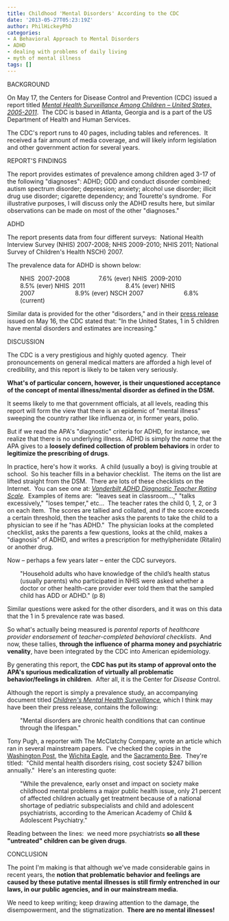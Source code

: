 ```yaml
---
title: Childhood 'Mental Disorders' According to the CDC
date: '2013-05-27T05:23:19Z'
author: PhilHickeyPhD
categories:
- A Behavioral Approach to Mental Disorders
- ADHD
- dealing with problems of daily living
- myth of mental illness
tags: []
---
```


BACKGROUND

On May 17, the Centers for Disease Control and Prevention (CDC) issued a report titled <a href="http://www.cdc.gov/mmwr/pdf/other/su6202.pdf"><i>Mental Health Surveillance Among Children – United States, 2005-2011</i></a>.  The CDC is based in Atlanta, Georgia and is a part of the US Department of Health and Human Services.

The CDC's report runs to 40 pages, including tables and references.  It received a fair amount of media coverage, and will likely inform legislation and other government action for several years.

REPORT'S FINDINGS

The report provides estimates of prevalence among children aged 3-17 of the following "diagnoses": ADHD; ODD and conduct disorder combined; autism spectrum disorder; depression; anxiety; alcohol use disorder; illicit drug use disorder; cigarette dependency; and Tourette's syndrome.  For illustrative purposes, I will discuss only the ADHD results here, but similar observations can be made on most of the other "diagnoses."

ADHD

The report presents data from four different surveys:  National Health Interview Survey (NHIS) 2007-2008; NHIS 2009-2010; NHIS 2011; National Survey of Children's Health NSCH) 2007.

The prevalence data for ADHD is shown below:
<p style="padding-left: 30px;">NHIS  2007-2008                 7.6% (ever)
NHIS  2009-2010                 8.5% (ever)
NHIS  2011                        8.4% (ever)
NHIS  2007                        8.9% (ever)
NSCH 2007                        6.8% (current)</p>
Similar data is provided for the other "disorders," and in their <a href="http://www.cdc.gov/media/releases/2013/a0516-child-mental-health.html">press release</a> issued on May 16, the CDC stated that: "In the United States, 1 in 5 children have mental disorders and estimates are increasing."

DISCUSSION

The CDC is a very prestigious and highly quoted agency.  Their pronouncements on general medical matters are afforded a high level of credibility, and this report is likely to be taken very seriously.

<strong>What's of particular concern, however, is their unquestioned acceptance of the concept of mental illness/mental disorder as defined in the DSM.</strong>

It seems likely to me that government officials, at all levels, reading this report will form the view that there is an epidemic of "mental illness" sweeping the country rather like influenza or, in former years, polio.

But if we read the APA's "diagnostic" criteria for ADHD, for instance, we realize that there is no underlying illness.  ADHD is simply the <i>name</i> that the APA gives to a <strong>loosely defined collection of problem behaviors</strong> in order to<strong> legitimize the prescribing of drugs</strong>.

In practice, here's how it works.  A child (usually a boy) is giving trouble at school.  So his teacher fills in a behavior checklist.  The items on the list are lifted straight from the DSM.  There are lots of these checklists on the Internet.  You can see one at: <i><a href="http://www.brightfutures.org/mentalhealth/pdf/professionals/bridges/adhd.pdf">Vanderbilt ADHD Diagnostic Teacher Rating Scale</a>.</i>  Examples of items are:  "leaves seat in classroom…," "talks excessively," "loses temper," etc…  The teacher rates the child 0, 1, 2, or 3 on each item.  The scores are tallied and collated, and if the score exceeds a certain threshold, then the teacher asks the parents to take the child to a physician to see if he "has ADHD."  The physician looks at the completed checklist, asks the parents a few questions, looks at the child, makes a "diagnosis" of ADHD, and writes a prescription for methylphenidate (Ritalin) or another drug.

Now – perhaps a few years later – enter the CDC surveyors.
<p style="padding-left: 30px;">"Household adults who have knowledge of the child’s health status (usually parents) who participated in NHIS were asked whether a doctor or other health-care provider ever told them that the sampled child has ADD or ADHD." (p 8)</p>
Similar questions were asked for the other disorders, and it was on this data that the 1 in 5 prevalence rate was based.

So what's actually being measured is <i>parental reports </i>of<i> healthcare provider endorsement</i> of<i> teacher-completed behavioral checklists</i>.  And now, these tallies, <strong>through the influence of pharma money and psychiatric venality</strong>, have been integrated by the CDC into American epidemiology.

By generating this report, the <strong>CDC has put its stamp of approval onto the APA's spurious medicalization of virtually all problematic behavior/feelings in children</strong>.  After all, it is the Center for <i>Disease</i> Control.

Although the report is simply a prevalence study, an accompanying document titled <i><a href="http://www.cdc.gov/media/dpk/2013/docs/Child_menatal_health/Children_MH_Report_fact_sheet.pdf">Children's Mental Health Surveillance</a>, </i>which I think may have been their press release, contains the following:
<p style="padding-left: 30px;">"Mental disorders are chronic health conditions that can continue through the lifespan."</p>
Tony Pugh, a reporter with The McClatchy Company, wrote an article which ran in several mainstream papers.  I've checked the copies in the <a href="http://articles.washingtonpost.com/2013-05-19/politics/39376558_1_cdc-report-hispanic-children-health-summit">Washington Post</a>, the <a href="http://www.kansas.com/2013/05/16/2805989/child-mental-health-disorders.html">Wichita Eagle</a>, and the <a href="http://www.sacbee.com/2013/05/16/5427038/child-mental-health-disorders.html">Sacramento Bee</a>.  They're titled:  "Child mental health disorders rising, cost society $247 billion annually."  Here's an interesting quote:
<p style="padding-left: 30px;">"While the prevalence, early onset and impact on society make childhood mental problems a major public health issue, only 21 percent of affected children actually get treatment because of a national shortage of pediatric subspecialists and child and adolescent psychiatrists, according to the American Academy of Child &amp; Adolescent Psychiatry."</p>
Reading between the lines:  we need more psychiatrists <strong>so all these "untreated" children can be given drugs</strong>.

CONCLUSION

The point I'm making is that although we've made considerable gains in recent years, the <strong>notion that problematic behavior and feelings are caused by these putative mental illnesses is still firmly entrenched in our laws, in our public agencies, and in our mainstream media.</strong>

We need to keep writing; keep drawing attention to the damage, the disempowerment, and the stigmatization. <strong> There are no mental illnesses!</strong>